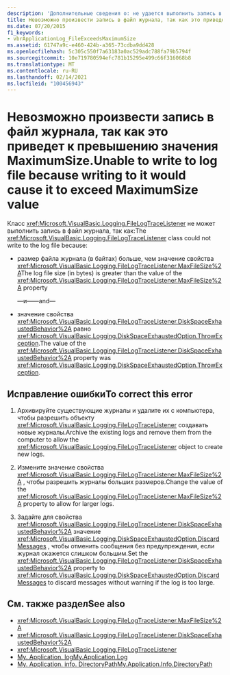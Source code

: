 ```yaml
---
description: 'Дополнительные сведения о: не удается выполнить запись в файл журнала, так как запись в него приведет к превышению значения MaximumSize'
title: Невозможно произвести запись в файл журнала, так как это приведет к превышению значения MaximumSize.
ms.date: 07/20/2015
f1_keywords:
- vbrApplicationLog_FileExceedsMaximumSize
ms.assetid: 61747a9c-e460-424b-a365-73cdba9dd428
ms.openlocfilehash: 5c305c550f7a63183a0ac529adc788fa79b5794f
ms.sourcegitcommit: 10e719780594efc781b15295e499c66f316068b8
ms.translationtype: MT
ms.contentlocale: ru-RU
ms.lasthandoff: 02/14/2021
ms.locfileid: "100456943"
---
```

# <a name="unable-to-write-to-log-file-because-writing-to-it-would-cause-it-to-exceed-maximumsize-value"></a><span data-ttu-id="a4f6b-103">Невозможно произвести запись в файл журнала, так как это приведет к превышению значения MaximumSize.</span><span class="sxs-lookup"><span data-stu-id="a4f6b-103">Unable to write to log file because writing to it would cause it to exceed MaximumSize value</span></span>

<span data-ttu-id="a4f6b-104">Класс <xref:Microsoft.VisualBasic.Logging.FileLogTraceListener> не может выполнить запись в файл журнала, так как:</span><span class="sxs-lookup"><span data-stu-id="a4f6b-104">The <xref:Microsoft.VisualBasic.Logging.FileLogTraceListener> class could not write to the log file because:</span></span>  
  
- <span data-ttu-id="a4f6b-105">размер файла журнала (в байтах) больше, чем значение свойства <xref:Microsoft.VisualBasic.Logging.FileLogTraceListener.MaxFileSize%2A></span><span class="sxs-lookup"><span data-stu-id="a4f6b-105">The log file size (in bytes) is greater than the value of the <xref:Microsoft.VisualBasic.Logging.FileLogTraceListener.MaxFileSize%2A> property</span></span>  
  
     <span data-ttu-id="a4f6b-106">—и—</span><span class="sxs-lookup"><span data-stu-id="a4f6b-106">—and—</span></span>  
  
- <span data-ttu-id="a4f6b-107">значение свойства <xref:Microsoft.VisualBasic.Logging.FileLogTraceListener.DiskSpaceExhaustedBehavior%2A> равно <xref:Microsoft.VisualBasic.Logging.DiskSpaceExhaustedOption.ThrowException>.</span><span class="sxs-lookup"><span data-stu-id="a4f6b-107">The value of the <xref:Microsoft.VisualBasic.Logging.FileLogTraceListener.DiskSpaceExhaustedBehavior%2A> property was <xref:Microsoft.VisualBasic.Logging.DiskSpaceExhaustedOption.ThrowException>.</span></span>  
  
## <a name="to-correct-this-error"></a><span data-ttu-id="a4f6b-108">Исправление ошибки</span><span class="sxs-lookup"><span data-stu-id="a4f6b-108">To correct this error</span></span>  
  
1. <span data-ttu-id="a4f6b-109">Архивируйте существующие журналы и удалите их с компьютера, чтобы разрешить объекту <xref:Microsoft.VisualBasic.Logging.FileLogTraceListener> создавать новые журналы.</span><span class="sxs-lookup"><span data-stu-id="a4f6b-109">Archive the existing logs and remove them from the computer to allow the <xref:Microsoft.VisualBasic.Logging.FileLogTraceListener> object to create new logs.</span></span>  
  
2. <span data-ttu-id="a4f6b-110">Измените значение свойства <xref:Microsoft.VisualBasic.Logging.FileLogTraceListener.MaxFileSize%2A> , чтобы разрешить журналы больших размеров.</span><span class="sxs-lookup"><span data-stu-id="a4f6b-110">Change the value of the <xref:Microsoft.VisualBasic.Logging.FileLogTraceListener.MaxFileSize%2A> property to allow for larger logs.</span></span>  
  
3. <span data-ttu-id="a4f6b-111">Задайте для свойства <xref:Microsoft.VisualBasic.Logging.FileLogTraceListener.DiskSpaceExhaustedBehavior%2A> значение <xref:Microsoft.VisualBasic.Logging.DiskSpaceExhaustedOption.DiscardMessages> , чтобы отменить сообщения без предупреждения, если журнал окажется слишком большим.</span><span class="sxs-lookup"><span data-stu-id="a4f6b-111">Set the <xref:Microsoft.VisualBasic.Logging.FileLogTraceListener.DiskSpaceExhaustedBehavior%2A> property to <xref:Microsoft.VisualBasic.Logging.DiskSpaceExhaustedOption.DiscardMessages> to discard messages without warning if the log is too large.</span></span>  
  
## <a name="see-also"></a><span data-ttu-id="a4f6b-112">См. также раздел</span><span class="sxs-lookup"><span data-stu-id="a4f6b-112">See also</span></span>

- <xref:Microsoft.VisualBasic.Logging.FileLogTraceListener.MaxFileSize%2A>
- <xref:Microsoft.VisualBasic.Logging.FileLogTraceListener.DiskSpaceExhaustedBehavior%2A>
- <xref:Microsoft.VisualBasic.Logging.FileLogTraceListener>
- [<span data-ttu-id="a4f6b-113">My. Application. log</span><span class="sxs-lookup"><span data-stu-id="a4f6b-113">My.Application.Log</span></span>](xref:Microsoft.VisualBasic.ApplicationServices.ApplicationBase.Log)
- [<span data-ttu-id="a4f6b-114">My. Application. info. DirectoryPath</span><span class="sxs-lookup"><span data-stu-id="a4f6b-114">My.Application.Info.DirectoryPath</span></span>](xref:Microsoft.VisualBasic.ApplicationServices.ApplicationBase.Log)
